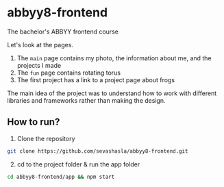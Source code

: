 # abbyy8-frontend
The bachelor's ABBYY frontend course

Let's look at the pages.

1. The `main` page contains my photo, the information about me, and the projects I made
2. The `fun` page contains rotating torus
3. The first project has a link to a project page about frogs

The main idea of the project was to understand how to work with different libraries and frameworks rather than making the design.

## How to run?

1. Clone the repository
```bash
git clone https://github.com/sevashasla/abbyy8-frontend.git
```
2. cd to the project folder & run the app folder
```bash
cd abbyy8-frontend/app && npm start
```

